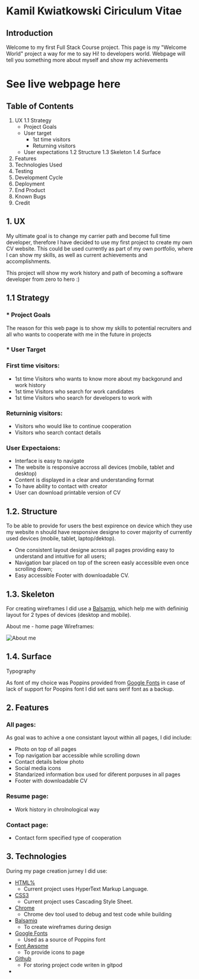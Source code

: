 # Kamil Kwiatkowski Ciriculum Vitae

## Introduction

Welcome to my first Full Stack Course project. This page is my "Welcome World" project a way for me to say Hi! to developers world. Webpage will tell you something more about myself and show my achievements

# See live webpage here

## Table of Contents

1. UX
    1.1 Strategy
    * Project Goals
    * User target
        * 1st time visitors
         * Returning visitors
    * User expectations
    1.2 Structure
    1.3 Skeleton
    1.4 Surface
2. Features
3. Technologies Used
4. Testing
5. Development Cycle
6. Deployment
7. End Product
8. Known Bugs
9. Credit


## 1. UX

My ultimate goal is to change my carrier path and become full time developer, therefore I have decided to use my first project to create my own CV website. This could be used currently as part of my own portfolio, where I can show my skills, as well as current achievements and accomplishments. 

This project will show my work history and path of becoming a software developer from zero to hero :)

## 1.1 Strategy

### * Project Goals 

The reason for this web page is to show my skills to potential recruiters and all who wants to cooperate with me in the future in projects

### * User Target

### First time visitors:

* 1st time Visitors who wants to know more about my backgorund and work history
* 1st time Visitors who search for work candidates
* 1st time Visitors who search for developers to work with

### Returninig visitors:

* Visitors who would like to continue cooperation
* Visitors who search contact details

### User Expectaions:

* Interface is easy to navigate
* The website is responsive accross all devices (mobile, tablet and desktop)
* Content is displayed in a clear and understanding format
* To have ability to contact with creator
* User can download printable version of CV

## 1.2. Structure

To be able to provide for users the best expirence on device which they use my website  n  should have responsive designe to cover majority of currently used devices (mobile, tablet, laptop/dektop).

* One consistent layout designe across all pages providing easy to understand and intuitive for all users;
* Navigation bar placed on top of the screen easly accessible even once scrolling down;
* Easy accessible Footer with downloadable CV.

## 1.3. Skeleton

For creating wireframes I did use a [Balsamiq](https://balsamiq.com/), which help me with defininig layout for 2 types of devices (desktop and mobile).

About me - home page Wireframes:

![About me](../assets/images/about_me_screenshot.PNG)


## 1.4. Surface

Typography

As font of my choice was Poppins provided from [Google Fonts](https://fonts.google.com/) in case of lack of support for Poopins font I did set sans serif font as a backup. 

## 2. Features

### All pages:

As goal was to achive a one consistant layout within all pages, I did include:

* Photo on top of all pages
* Top navigation bar accessible while scrolling down
* Contact details below photo
* Social media icons
* Standarized information box used for diferent porpuses in all pages
* Footer with downloadable CV

### Resume page:

* Work history in chrolnological way

### Contact page:

* Contact form specified type of cooperation

## 3. Technologies

During my page creation jurney I did use:

* [HTML%](https://en.wikipedia.org/wiki/HTML)
    * Current project uses HyperText Markup Language.
* [CSS3](https://en.wikipedia.org/wiki/CSS)
    * Current project uses Cascading Style Sheet.
* [Chrome](https://www.google.com/intl/en_uk/chrome/)
    * Chrome dev tool used to debug and test code while building
* [Balsamiq](https://balsamiq.com/)
    * To create wireframes during design
* [Google Fonts](https://fonts.google.com/)
    * Used as a source of Poppins font
* [Font Awsome](https://fontawesome.com/)
    * To provide icons to page
* [Github](http://github.com)
    * For storing project code writen in gitpod
* 